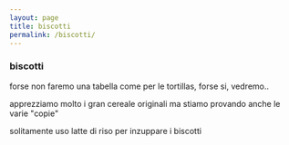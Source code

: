 ```yaml
---
layout: page
title: biscotti
permalink: /biscotti/
---
```


### biscotti

forse non faremo una tabella come per le tortillas, forse si, vedremo..

apprezziamo molto i gran cereale originali ma stiamo provando anche le varie "copie"

solitamente uso latte di riso per inzuppare i biscotti
